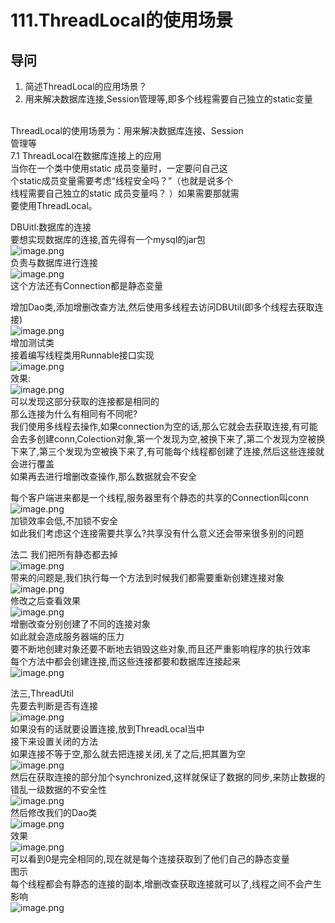 # 111.ThreadLocal的使用场景

<a name="C3bJi"></a>
## 导问
1. 简述ThreadLocal的应用场景？
  1. 用来解决数据库连接,Session管理等,即多个线程需要自己独立的static变量


<br />ThreadLocal的使用场景为：用来解决数据库连接、Session<br />管理等<br />7.1 ThreadLocal在数据库连接上的应用<br />当你在一个类中使用static 成员变量时，一定要问自己这<br />个static成员变量需要考虑“线程安全吗？”（也就是说多个<br />线程需要自己独立的static 成员变量吗？ ）如果需要那就需<br />要使用ThreadLocal。

DBUitl:数据库的连接<br />要想实现数据库的连接,首先得有一个mysql的jar包<br />![image.png](https://cdn.nlark.com/yuque/0/2019/png/349894/1560388986385-e652304d-4cf3-43b7-9a3a-34f647cc3f3b.png#align=left&display=inline&height=106&name=image.png&originHeight=212&originWidth=840&size=184615&status=done&width=420)<br />负责与数据库进行连接<br />![image.png](https://cdn.nlark.com/yuque/0/2019/png/349894/1560389010455-57823c58-4e02-4598-b615-8a1d3fe9a72e.png#align=left&display=inline&height=211&name=image.png&originHeight=421&originWidth=939&size=221548&status=done&width=469.5)<br />这个方法还有Connection都是静态变量

增加Dao类,添加增删改查方法,然后使用多线程去访问DBUtil(即多个线程去获取连接)<br />![image.png](https://cdn.nlark.com/yuque/0/2019/png/349894/1560389179822-81151a69-bcb3-4182-b07e-834b7fd432b5.png#align=left&display=inline&height=350&name=image.png&originHeight=700&originWidth=1506&size=540161&status=done&width=753)<br />增加测试类<br />接着编写线程类用Runnable接口实现<br />![image.png](https://cdn.nlark.com/yuque/0/2019/png/349894/1560389277828-e2524e16-d589-48b7-a3f0-7c6daa26e9d5.png#align=left&display=inline&height=349&name=image.png&originHeight=698&originWidth=752&size=335913&status=done&width=376)<br />效果:<br />![image.png](https://cdn.nlark.com/yuque/0/2019/png/349894/1560389314939-3ebbf8d1-1c56-4b76-8df5-574713554353.png#align=left&display=inline&height=234&name=image.png&originHeight=467&originWidth=987&size=675727&status=done&width=493.5)<br />可以发现这部分获取的连接都是相同的<br />那么连接为什么有相同有不同呢?<br />我们使用多线程去操作,如果connection为空的话,那么它就会去获取连接,有可能会去多创建conn,Colection对象,第一个发现为空,被换下来了,第二个发现为空被换下来了,第三个发现为空被换下来了,有可能每个线程都创建了连接,然后这些连接就会进行覆盖<br />如果再去进行增删改查操作,那么数据就会不安全

每个客户端进来都是一个线程,服务器里有个静态的共享的Connection叫conn<br />![image.png](https://cdn.nlark.com/yuque/0/2019/png/349894/1560389836563-2a3f506d-86dd-4625-b79f-bdea40fc98ea.png#align=left&display=inline&height=325&name=image.png&originHeight=650&originWidth=476&size=185958&status=done&width=238)<br />加锁效率会低,不加锁不安全<br />如此我们考虑这个连接需要共享么?共享没有什么意义还会带来很多别的问题

法二 我们把所有静态都去掉<br />![image.png](https://cdn.nlark.com/yuque/0/2019/png/349894/1560389910394-0c0868cb-8d1d-4951-b082-620f995ce140.png#align=left&display=inline&height=265&name=image.png&originHeight=529&originWidth=681&size=313316&status=done&width=340.5)<br />带来的问题是,我们执行每一个方法到时候我们都需要重新创建连接对象<br />![image.png](https://cdn.nlark.com/yuque/0/2019/png/349894/1560390004318-bf6ffd41-1b50-4a3a-96ac-23269c4aff1d.png#align=left&display=inline&height=347&name=image.png&originHeight=694&originWidth=1209&size=742324&status=done&width=604.5)<br />修改之后查看效果<br />![image.png](https://cdn.nlark.com/yuque/0/2019/png/349894/1560390024729-1d25878f-a157-4acf-bf7d-45132098d433.png#align=left&display=inline&height=224&name=image.png&originHeight=448&originWidth=948&size=641322&status=done&width=474)<br />增删改查分别创建了不同的连接对象<br />如此就会造成服务器端的压力<br />要不断地创建对象还要不断地去销毁这些对象,而且还严重影响程序的执行效率<br />每个方法中都会创建连接,而这些连接都要和数据库连接起来<br />![image.png](https://cdn.nlark.com/yuque/0/2019/png/349894/1560390224710-87a5f5ab-da9b-47fb-8e39-2560ae8a6bcb.png#align=left&display=inline&height=306&name=image.png&originHeight=612&originWidth=551&size=140398&status=done&width=275.5)

法三,ThreadUtil<br />先要去判断是否有连接<br />![image.png](https://cdn.nlark.com/yuque/0/2019/png/349894/1560390434252-2c8483d0-a956-49f8-bd19-b12e6d26fdc6.png#align=left&display=inline&height=371&name=image.png&originHeight=741&originWidth=1401&size=540777&status=done&width=700.5)<br />如果没有的话就要设置连接,放到ThreadLocal当中<br />接下来设置关闭的方法<br />如果连接不等于空,那么就去把连接关闭,关了之后,把其置为空<br />![image.png](https://cdn.nlark.com/yuque/0/2019/png/349894/1560390591570-8828dcf9-fb39-49ed-9e5a-3a9a69ea300f.png#align=left&display=inline&height=201&name=image.png&originHeight=401&originWidth=713&size=175172&status=done&width=356.5)<br />然后在获取连接的部分加个synchronized,这样就保证了数据的同步,来防止数据的错乱一级数据的不安全性<br />![image.png](https://cdn.nlark.com/yuque/0/2019/png/349894/1560390657080-f3fc65d1-0579-4621-ae2a-31e9a0df90b5.png#align=left&display=inline&height=207&name=image.png&originHeight=414&originWidth=789&size=252168&status=done&width=394.5)<br />然后修改我们的Dao类<br />![image.png](https://cdn.nlark.com/yuque/0/2019/png/349894/1560390755733-0698e611-b518-473e-ba88-6cf4e12155ad.png#align=left&display=inline&height=322&name=image.png&originHeight=643&originWidth=1449&size=600370&status=done&width=724.5)<br />效果<br />![image.png](https://cdn.nlark.com/yuque/0/2019/png/349894/1560390787022-26dd87f0-debd-46c0-9643-7de12bffac3e.png#align=left&display=inline&height=205&name=image.png&originHeight=409&originWidth=1059&size=638726&status=done&width=529.5)<br />可以看到0是完全相同的,现在就是每个连接获取到了他们自己的静态变量<br />图示<br />每个线程都会有静态的连接的副本,增删改查获取连接就可以了,线程之间不会产生影响<br />![image.png](https://cdn.nlark.com/yuque/0/2019/png/349894/1560390973011-f91fbacc-ab93-4c88-8ca0-1727d2dc5e23.png#align=left&display=inline&height=256&name=image.png&originHeight=512&originWidth=514&size=100982&status=done&width=257)

